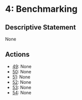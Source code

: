 # 4: Benchmarking

## Descriptive Statement

None

## Actions

- [49](/components/actions/049.md): None
- [50](/components/actions/050.md): None
- [51](/components/actions/051.md): None
- [52](/components/actions/052.md): None
- [53](/components/actions/053.md): None
- [54](/components/actions/054.md): None

